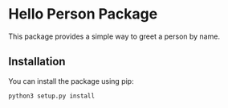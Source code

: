 # Hello Person Package

This package provides a simple way to greet a person by name.

## Installation

You can install the package using pip:

```bash
python3 setup.py install 
